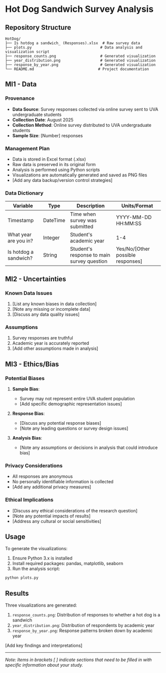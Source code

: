 # Hot Dog Sandwich Survey Analysis

## Repository Structure
```
HotDog/
├── Is hotdog a sandwich_ (Responses).xlsx  # Raw survey data
├── plots.py                               # Data analysis and visualization script
├── response_counts.png                    # Generated visualization
├── year_distribution.png                  # Generated visualization
├── response_by_year.png                   # Generated visualization
└── README.md                             # Project documentation
```

## MI1 - Data

### Provenance
- **Data Source**: Survey responses collected via online survey sent to UVA undergraduate students
- **Collection Date**: August 2025
- **Collection Method**: Online survey distributed to UVA undergraduate students
- **Sample Size**: [Number] responses

### Management Plan
- Data is stored in Excel format (.xlsx)
- Raw data is preserved in its original form
- Analysis is performed using Python scripts
- Visualizations are automatically generated and saved as PNG files
- [Add any data backup/version control strategies]

### Data Dictionary

| Variable | Type | Description | Units/Format |
|----------|------|-------------|--------------|
| Timestamp | DateTime | Time when survey was submitted | YYYY-MM-DD HH:MM:SS |
| What year are you in? | Integer | Student's academic year | 1-4 |
| Is hotdog a sandwich? | String | Student's response to main survey question | Yes/No/[Other possible responses] |

## MI2 - Uncertainties

### Known Data Issues
1. [List any known biases in data collection]
2. [Note any missing or incomplete data]
3. [Discuss any data quality issues]

### Assumptions
1. Survey responses are truthful
2. Academic year is accurately reported
3. [Add other assumptions made in analysis]

## MI3 - Ethics/Bias

### Potential Biases
1. **Sample Bias**: 
   - Survey may not represent entire UVA student population
   - [Add specific demographic representation issues]

2. **Response Bias**:
   - [Discuss any potential response biases]
   - [Note any leading questions or survey design issues]

3. **Analysis Bias**:
   - [Note any assumptions or decisions in analysis that could introduce bias]

### Privacy Considerations
- All responses are anonymous
- No personally identifiable information is collected
- [Add any additional privacy measures]

### Ethical Implications
- [Discuss any ethical considerations of the research question]
- [Note any potential impacts of results]
- [Address any cultural or social sensitivities]

## Usage

To generate the visualizations:
1. Ensure Python 3.x is installed
2. Install required packages: pandas, matplotlib, seaborn
3. Run the analysis script:
```bash
python plots.py
```

## Results

Three visualizations are generated:
1. `response_counts.png`: Distribution of responses to whether a hot dog is a sandwich
2. `year_distribution.png`: Distribution of respondents by academic year
3. `response_by_year.png`: Response patterns broken down by academic year

[Add key findings and interpretations]

---
*Note: Items in brackets [ ] indicate sections that need to be filled in with specific information about your study.*
